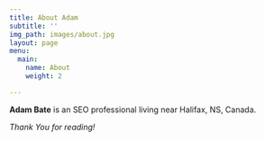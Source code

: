 ```yaml
---
title: About Adam
subtitle: ''
img_path: images/about.jpg
layout: page
menu:
  main:
    name: About
    weight: 2

---
```

**Adam Bate** is an SEO professional living near Halifax, NS, Canada. 

_Thank You for reading!_